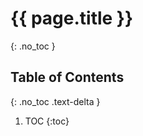 <!-- see Just the Docs to understand this markdown -->
# {{ page.title }}
{: .no_toc }

## Table of Contents
{: .no_toc .text-delta }

1. TOC
{:toc}
